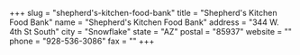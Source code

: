 +++
slug = "shepherd's-kitchen-food-bank"
title = "Shepherd's Kitchen Food Bank"
name = "Shepherd's Kitchen Food Bank"
address = "344 W. 4th St South"
city = "Snowflake"
state = "AZ"
postal = "85937"
website = ""
phone = "928-536-3086"
fax = ""
+++
